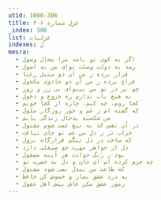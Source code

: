```yaml
---
utid: 1000-306
title: غزل شماره ۳۰۶
_index: 306
list: غزلیات
indexes: ل
mesra:
  - اگر به کوی تو باشد مرا مجال وصول
  - رسد به دولت وصلت نوای من به اصول
  - قرار برده ز من آن دو سنبل رعنا
  - فراغ برده ز من آن دو جادوی مکحول
  - چو بر در تو من بینوای بی زر و زور
  - به هیچ باب ندارم ره خروج و دخول
  - کجا روم، چه کنم، چاره از کجا جویم
  - که گشته ام ز غم و جور روزگار ملول
  - من شکستهِ بدحال زندگی یابم
  - در آن نفس که به تیغ غمت شوم مقتول
  - خراب تر ز دلِ من غم تو جای نیافت
  - که ساخت در دل تنگم قرارگاه نزول
  - دل از جواهر مهرت چو صیقلی دارد
  - بود ز زَنگ حوادث هر آینه مصقول
  - چه جرم کرده ام ای جان و دل به حضرت تو
  - که طاعت من بیدل نمی شود مقبول
  - به درد عشق بساز و خموش کن حافظ
  - رموز عشق مکن فاش پیش اهل عقول
---
```

